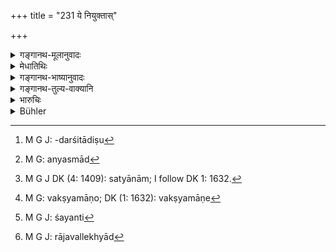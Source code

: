 +++
title = "231 ये नियुक्तास्"

+++

<details><summary>गङ्गानथ-मूलानुवादः</summary>

If the officers deputed to look after the business of suitors should, fired by the heat of wealth, hamper that business,—these the King shall render penniless.—(231)
</details>

<details><summary>मेधातिथिः</summary>

**ये कार्यिणाम्** अर्थिप्रत्यर्थिनां **कार्येषु** व्यवहारदर्शनादिषु[^५८९] **नियुक्ता** अधिकृता राजस्थानीयप्रभृतयस् ते **धनोष्मणा पच्यमाना** अन्यतरस्माद्[^५९०] धनं गृहीत्वा **कार्याणि** नाशयेयुः, **तान्** **निःस्वान् कारयेत्** सर्वस्वहरणं तेषां कार्यम् । 


[^५९०]:
     M G: anyasmād


[^५८९]:
     M G J: -darśitādiṣu

- सभ्यानाम्[^५९१] अभ्यासेन वर्तमानानां सत्य् अपि वक्ष्यमाणदण्डान्तरविधाव्[^५९२] एष एव दण्डो न्याय्यः । ये ऽप्य् अन्ये सेनापतिप्रभृतयः कस्यचित् साहाय्यके नियुज्यन्ते ततश् चार्थं गृहीत्वा नाशयन्ति,[^५९३] ते ऽप्य् एवम् एव दण्ड्याः । 


[^५९३]:
     M G J: śayanti


[^५९२]:
     M G: vakṣyamāṇo; DK (1: 1632): vakṣyamāṇe


[^५९१]:
     M G J DK (4: 1409): satyānām; I follow DK 1: 1632.

- <u>अन्ये</u> तु "ये ऽनियुक्ताः" इत्य् अकारप्रश्लेषं पठन्ति । ये राजवाल्लभ्याद्[^५९४] बलातिशयाद् वान्यस्य साहाय्यं कुर्वन्ति, कार्यनाशनार्थं द्वितीयस्य, तेषाम् अयं दण्डः ।


[^५९४]:
     M G J: rājavallekhyād

- **धनोष्मणेत्य्** अविवक्षितम् । **अनियुक्ता** इत्य् एतद् एव प्रधानम् ॥ ९.२३१ ॥
</details>

<details><summary>गङ्गानथ-भाष्यानुवादः</summary>

Those officers who have been ‘*deputed*’—appointed—‘*to look after the business*’— investigation of eases and so forth—‘*of suitors*’,—as representatives of the King;—if these, ‘*fired by the heat of wealth*’—*i.e*. having received bribes from either party—‘*hamper that business*’,—‘*these the king shall render penniless*’,—*i.e*. he shall confiscate all their property.

Though for the delinquency of officers a distinct punishment is going to be prescribed (in 234), yet what is here laid down refers to the case of repeated offences.

Other officers also—such as the commander of an army and the like—when ordered against a certain party, take bribes from him, and do not proceed to capture him;—these also shall be met with the same punishment.

Others read ‘*aniyukta*’ (for ‘niyukta’); and in that case the meaning is—‘If some persons though not appointed to any office, proceed to help one or the other party,—either on account of their considering themselves the king’s favourites, or of their being very rich,—and thus prevent justice bring done to the other party,—they shall be punished as here prescribed.’

In this case, the epithet ‘*fired by the heat of wealth*’ (*i*. *e*., bribed) would not have any significance; *not* ‘*appointed*’ being the most significant qualification in this case.—(231)
</details>

<details><summary>गङ्गानथ-तुल्य-वाक्यानि</summary>

*Viṣṇu* (5.180).—‘The confiscation of the entire property is the
punishment ordained for the judge who takes bribes.’
</details>

<details><summary>भारुचिः</summary>

धनोष्मणा कस्यचिद् व्यवहारतः साहाय्यं कुर्वन्ति । ते निःस्वाः कार्याः । अथ वा अधिकृताः सन्तो धनं गृहीत्वा ये ऽन्यथा कार्याणि कुर्युः ते निःस्वाः कार्या इति ॥ ९.२३१ ॥
</details>

<details><summary>Bühler</summary>

231	But those appointed (to administer public) affairs, who, baked by the fire of wealth, mar the business of suitors, the king shall deprive of their property.
</details>
